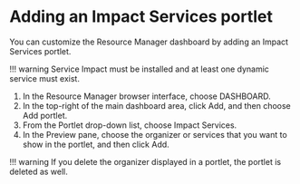 # Adding an Impact Services portlet

You can customize the Resource Manager dashboard by adding an Impact
Services portlet.

!!! warning
    Service Impact must be installed and at least one dynamic service must
    exist.

1.  In the Resource Manager browser interface, choose DASHBOARD.
2.  In the top-right of the main dashboard area, click Add, and then
    choose Add portlet.
3.  From the Portlet drop-down list, choose Impact Services.
4.  In the Preview pane, choose the organizer or services that you want
    to show in the portlet, and then click Add.

!!! warning
    If you delete the organizer displayed in a portlet, the portlet is
    deleted as well.


